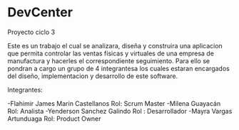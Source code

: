 # DevCenter
Proyecto ciclo 3

Este es un trabajo el cual se analizara, diseña y construira una aplicacion que permita controlar las ventas físicas y virtuales de una empresa de manufactura y hacerles el correspondiente seguimiento.
Para ello se pondran a cargo un grupo de 4 integrantesa los cuales estaran encargados del diseño, implementacion y desarrollo de este software.

Integrantes:

-Flahimir James Marin Castellanos Rol: Scrum Master
-Milena Guayacán Rol: Analista
-Yenderson Sanchez Galindo Rol : Desarrollador
-Mayra Vargas Artunduaga Rol: Product Owner